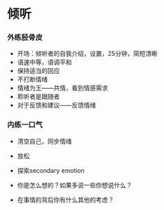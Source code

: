 # 倾听

### 外练胫骨皮
- 开场：倾听者的自我介绍，设置，25分钟，简短清晰
- 语速中等，语调平和
- 保持适当的回应
- 不打断情绪
- 情绪为王——共情，看到情感需求
- 聆听者是跟随者
- 对于反馈和建议——反馈情绪

### 内练一口气
- 清空自己，同步情绪
- 放松


- 探索secondary emotion
- 你是怎么想的？如果多说一些你想说什么？
- 在事情的背后你有什么其他的考虑？

